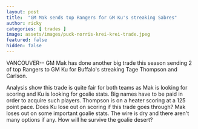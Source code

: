 ```yaml
---
layout: post
title:  "GM Mak sends top Rangers for GM Ku's streaking Sabres"
author: ricky
categories: [ trades ]
image: assets/images/puck-norris-krei-krei-trade.jpeg
featured: false
hidden: false
---
```


VANCOUVER--  GM Mak has done another big trade this season sending 2 of top Rangers to GM Ku for Buffalo's streaking Tage Thompson and Carlson. 

Analysis show this trade is quite fair for both teams as Mak is looking for scoring and Ku is looking for goalie stats. Big names have to be paid in order to acquire such players. Thompson is on a heater scoring at a 125 point pace. Does Ku lose out on scoring if this trade goes through? Mak loses out on some important goalie stats. The wire is dry and there aren't many options if any. How will he survive the goalie desert?
